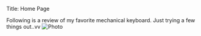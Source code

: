 Title: Home Page

Following is a review of my favorite mechanical keyboard.
Just trying a few things out..vv
![Photo]({static}images/photo.jpeg)
